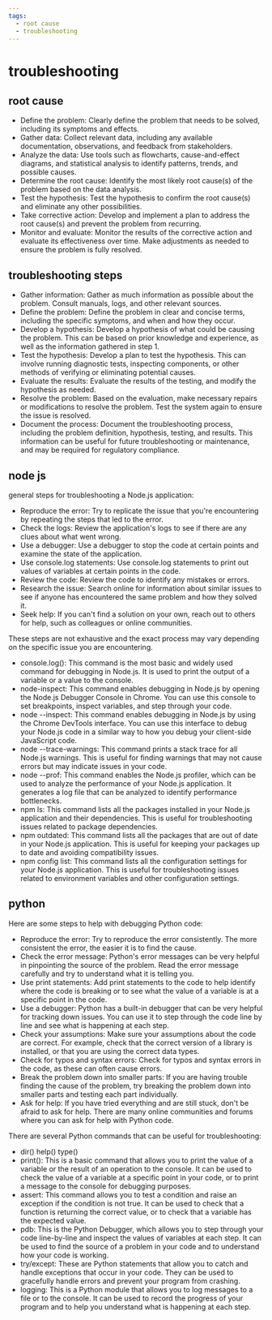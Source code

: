 ```yaml
---
tags:
  - root cause 
  - troubleshooting 
---
```

# troubleshooting

## root cause

- Define the problem: Clearly define the problem that needs to be solved, including its symptoms and effects.
- Gather data: Collect relevant data, including any available documentation, observations, and feedback from stakeholders.
- Analyze the data: Use tools such as flowcharts, cause-and-effect diagrams, and statistical analysis to identify patterns, trends, and possible causes.
- Determine the root cause: Identify the most likely root cause(s) of the problem based on the data analysis.
- Test the hypothesis: Test the hypothesis to confirm the root cause(s) and eliminate any other possibilities.
- Take corrective action: Develop and implement a plan to address the root cause(s) and prevent the problem from recurring.
- Monitor and evaluate: Monitor the results of the corrective action and evaluate its effectiveness over time. Make adjustments as needed to ensure the problem is fully resolved.

## troubleshooting steps

- Gather information: Gather as much information as possible about the problem. Consult manuals, logs, and other relevant sources.
- Define the problem: Define the problem in clear and concise terms, including the specific symptoms, and when and how they occur.
- Develop a hypothesis: Develop a hypothesis of what could be causing the problem. This can be based on prior knowledge and experience, as well as the information gathered in step 1.
- Test the hypothesis: Develop a plan to test the hypothesis. This can involve running diagnostic tests, inspecting components, or other methods of verifying or eliminating potential causes.
- Evaluate the results: Evaluate the results of the testing, and modify the hypothesis as needed.
- Resolve the problem: Based on the evaluation, make necessary repairs or modifications to resolve the problem. Test the system again to ensure the issue is resolved.
- Document the process: Document the troubleshooting process, including the problem definition, hypothesis, testing, and results. This information can be useful for future troubleshooting or maintenance, and may be required for regulatory compliance.

## node js

general steps for troubleshooting a Node.js application:

- Reproduce the error: Try to replicate the issue that you're encountering by repeating the steps that led to the error.
- Check the logs: Review the application's logs to see if there are any clues about what went wrong.
- Use a debugger: Use a debugger to stop the code at certain points and examine the state of the application.
- Use console.log statements: Use console.log statements to print out values of variables at certain points in the code.
- Review the code: Review the code to identify any mistakes or errors.
- Research the issue: Search online for information about similar issues to see if anyone has encountered the same problem and how they solved it.
- Seek help: If you can't find a solution on your own, reach out to others for help, such as colleagues or online communities.

These steps are not exhaustive and the exact process may vary depending on the specific issue you are encountering.

- console.log(): This command is the most basic and widely used command for debugging in Node.js. It is used to print the output of a variable or a value to the console.
- node-inspect: This command enables debugging in Node.js by opening the Node.js Debugger Console in Chrome. You can use this console to set breakpoints, inspect variables, and step through your code.
- node --inspect: This command enables debugging in Node.js by using the Chrome DevTools interface. You can use this interface to debug your Node.js code in a similar way to how you debug your client-side JavaScript code.
- node --trace-warnings: This command prints a stack trace for all Node.js warnings. This is useful for finding warnings that may not cause errors but may indicate issues in your code.
- node --prof: This command enables the Node.js profiler, which can be used to analyze the performance of your Node.js application. It generates a log file that can be analyzed to identify performance bottlenecks.
- npm ls: This command lists all the packages installed in your Node.js application and their dependencies. This is useful for troubleshooting issues related to package dependencies.
- npm outdated: This command lists all the packages that are out of date in your Node.js application. This is useful for keeping your packages up to date and avoiding compatibility issues.
- npm config list: This command lists all the configuration settings for your Node.js application. This is useful for troubleshooting issues related to environment variables and other configuration settings.

## python

Here are some steps to help with debugging Python code:

- Reproduce the error: Try to reproduce the error consistently. The more consistent the error, the easier it is to find the cause.
- Check the error message: Python's error messages can be very helpful in pinpointing the source of the problem. Read the error message carefully and try to understand what it is telling you.
- Use print statements: Add print statements to the code to help identify where the code is breaking or to see what the value of a variable is at a specific point in the code.
- Use a debugger: Python has a built-in debugger that can be very helpful for tracking down issues. You can use it to step through the code line by line and see what is happening at each step.
- Check your assumptions: Make sure your assumptions about the code are correct. For example, check that the correct version of a library is installed, or that you are using the correct data types.
- Check for typos and syntax errors: Check for typos and syntax errors in the code, as these can often cause errors.
- Break the problem down into smaller parts: If you are having trouble finding the cause of the problem, try breaking the problem down into smaller parts and testing each part individually.
- Ask for help: If you have tried everything and are still stuck, don't be afraid to ask for help. There are many online communities and forums where you can ask for help with Python code.

There are several Python commands that can be useful for troubleshooting:

- dir() help() type()
- print(): This is a basic command that allows you to print the value of a variable or the result of an operation to the console. It can be used to check the value of a variable at a specific point in your code, or to print a message to the console for debugging purposes.
- assert: This command allows you to test a condition and raise an exception if the condition is not true. It can be used to check that a function is returning the correct value, or to check that a variable has the expected value.
- pdb: This is the Python Debugger, which allows you to step through your code line-by-line and inspect the values of variables at each step. It can be used to find the source of a problem in your code and to understand how your code is working.
- try/except: These are Python statements that allow you to catch and handle exceptions that occur in your code. They can be used to gracefully handle errors and prevent your program from crashing.
- logging: This is a Python module that allows you to log messages to a file or to the console. It can be used to record the progress of your program and to help you understand what is happening at each step.
